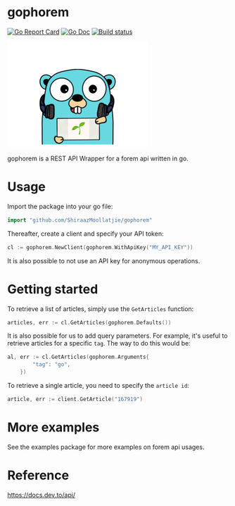 # gophorem
[![Go Report Card](https://goreportcard.com/badge/github.com/ShiraazMoollatjie/gophorem?style=flat-square)](https://goreportcard.com/report/github.com/ShiraazMoollatjie/gophorem)
[![Go Doc](https://img.shields.io/badge/godoc-reference-blue.svg?style=flat-square)](https://godoc.org/github.com/ShiraazMoollatjie/gophorem/pkg/gophorem)
[![Build status](https://ci.appveyor.com/api/projects/status/qiyndko2krd4ltep?svg=true)](https://ci.appveyor.com/project/ShiraazMoollatjie/gophorem)

![gophorem](gophorem_logo.png)

gophorem is a REST API Wrapper for a forem api written in go.

# Usage
Import the package into your go file:

```go
import "github.com/ShiraazMoollatjie/gophorem"
```

Thereafter, create a client and specify your API token:
```go
cl := gophorem.NewClient(gophorem.WithApiKey("MY_API_KEY"))
```

It is also possible to not use an API key for anonymous operations.

# Getting started

To retrieve a list of articles, simply use the `GetArticles` function:
```go
articles, err := cl.GetArticles(gophorem.Defaults())
```
It is also possible for us to add query parameters. For example, it's useful to retrieve articles for a specific `tag`.
The way to do this would be:
```go
al, err := cl.GetArticles(gophorem.Arguments{
		"tag": "go",
	})
```

To retrieve a single article, you need to specify the `article id`:
```go
article, err := client.GetArticle("167919")
```

# More examples

See the examples package for more examples on forem api usages.

# Reference
https://docs.dev.to/api/